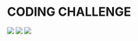 # CODING CHALLENGE
<img src="https://img.shields.io/badge/-Javascript-blue?style=flat&logo=javascript"/>
<img src="https://img.shields.io/badge/-HTML-00364d?style=flat&logo=html5"/>
<img src="https://img.shields.io/badge/-scss-3a1d5f?style=flat&logo=sass"/>
